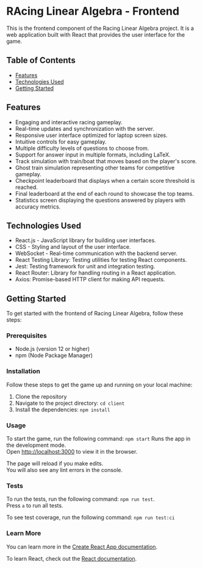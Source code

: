 # RAcing Linear Algebra - Frontend

This is the frontend component of the Racing Linear Algebra project. It is a web application built with React that provides the user interface for the game.

## Table of Contents

-   [Features](#features)
-   [Technologies Used](#technologies-used)
-   [Getting Started](#getting-started)

## Features

-   Engaging and interactive racing gameplay.
-   Real-time updates and synchronization with the server.
-   Responsive user interface optimized for laptop screen sizes.
-   Intuitive controls for easy gameplay.
-   Multiple difficulty levels of questions to choose from.
-   Support for answer input in multiple formats, including LaTeX.
-   Track simulation with train/boat that moves based on the player's score.
-   Ghost train simulation representing other teams for competitive gameplay.
-   Checkpoint leaderboard that displays when a certain score threshold is reached.
-   Final leaderboard at the end of each round to showcase the top teams.
-   Statistics screen displaying the questions answered by players with accuracy metrics.

## Technologies Used

-   React.js - JavaScript library for building user interfaces.
-   CSS - Styling and layout of the user interface.
-   WebSocket - Real-time communication with the backend server.
-   React Testing Library: Testing utilities for testing React components.
-   Jest: Testing framework for unit and integration testing.
-   React Router: Library for handling routing in a React application.
-   Axios: Promise-based HTTP client for making API requests.

## Getting Started

To get started with the frontend of Racing Linear Algebra, follow these steps:

### Prerequisites

-   Node.js (version 12 or higher)
-   npm (Node Package Manager)

### Installation

Follow these steps to get the game up and running on your local machine:

1. Clone the repository
2. Navigate to the project directory: `cd client`
3. Install the dependencies: `npm install`

### Usage

To start the game, run the following command: `npm start`
Runs the app in the development mode.\
Open [http://localhost:3000](http://localhost:3000) to view it in the browser.

The page will reload if you make edits.\
You will also see any lint errors in the console.

### Tests

To run the tests, run the following command: `npm run test`.\
Press `a` to run all tests.

To see test coverage, run the following command: `npm run test:ci`

### Learn More

You can learn more in the [Create React App documentation](https://facebook.github.io/create-react-app/docs/getting-started).

To learn React, check out the [React documentation](https://reactjs.org/).
